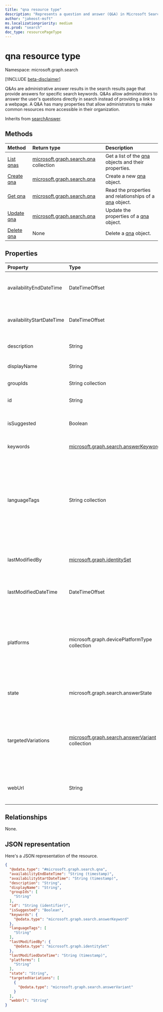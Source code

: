 ```yaml
---
title: "qna resource type"
description: "Represents a question and answer (Q&A) in Microsoft Search."
author: "jakeost-msft"
ms.localizationpriority: medium
ms.prod: "search"
doc_type: resourcePageType
---
```


# qna resource type

Namespace: microsoft.graph.search

[!INCLUDE [beta-disclaimer](../../includes/beta-disclaimer.md)]

Q&As are administrative answer results in the search results page that provide answers for specific search keywords. Q&As allow administrators to answer the user's questions directly in search instead of providing a link to a webpage. A Q&A has many properties that allow administrators to make common resources more accessible in their organization.

Inherits from [searchAnswer](../resources/search-searchanswer.md).

## Methods

|Method|Return type|Description|
|:---|:---|:---|
|[List qnas](../api/search-searchentity-list-qnas.md)|[microsoft.graph.search.qna](../resources/search-qna.md) collection|Get a list of the [qna](../resources/search-qna.md) objects and their properties.|
|[Create qna](../api/search-searchentity-post-qnas.md)|[microsoft.graph.search.qna](../resources/search-qna.md)|Create a new [qna](../resources/search-qna.md) object.|
|[Get qna](../api/search-qna-get.md)|[microsoft.graph.search.qna](../resources/search-qna.md)|Read the properties and relationships of a [qna](../resources/search-qna.md) object.|
|[Update qna](../api/search-qna-update.md)|[microsoft.graph.search.qna](../resources/search-qna.md)|Update the properties of a [qna](../resources/search-qna.md) object.|
|[Delete qna](../api/search-qna-delete.md)|None|Delete a [qna](../resources/search-qna.md) object.|

## Properties

|Property|Type|Description|
|:---|:---|:---|
|availabilityEndDateTime|DateTimeOffset|Timestamp of when the qna stops to appear as a search result. Set as `null` for always available.|
|availabilityStartDateTime|DateTimeOffset|Timestamp of when the qna starts to appear as a search result. Set as `null` for always available.|
|description|String|Answer displayed in search results. Inherited from [searchAnswer](../resources/search-searchanswer.md).|
|displayName|String|Question displayed in search results. Inherited from [searchAnswer](../resources/search-searchanswer.md).|
|groupIds|String collection|List of security groups able to view this qna.|
|id|String|The unique identifier (GUID) for the qna. Inherited from [entity](../resources/entity.md).|
|isSuggested|Boolean| True if a user or Microsoft suggested this qna to the admin. Read-only.|
|keywords|[microsoft.graph.search.answerKeyword](../resources/search-answerkeyword.md)|Keywords that trigger this qna to appear in search results.|
|languageTags|String collection|A list of language names that are geographically specific and that this QnA can be viewed in. Each language tag value follows the pattern {language}-{region}. As an example, `en-us` is English as used in the United States. For the list of possible values, see [supported language tags](search-api-answers-overview.md#supported-language-tags). |
|lastModifiedBy|[microsoft.graph.identitySet](../resources/identityset.md)|Details of the user that created or last modified the qna. Inherited from [searchAnswer](../resources/search-searchanswer.md). Read-only. |
|lastModifiedDateTime|DateTimeOffset| Timestamp of when the qna is created or edited. Inherited from [searchAnswer](../resources/search-searchanswer.md). Read-only.|
|platforms|microsoft.graph.devicePlatformType collection|List of devices and operating systems able to view this qna. Possible values are: `unknown`, `android`, `androidForWork`, `ios`, `macOS`, `windowsPhone81`, `windowsPhone81AndLater`, `windows10AndLater`, `androidWorkProfile`, `androidASOP`.|
|state|microsoft.graph.search.answerState|State of the qna. Possible values are: `published`, `draft`, `excluded`, or `unknownFutureValue`.|
|targetedVariations|[microsoft.graph.search.answerVariant](../resources/search-answervariant.md) collection|Variations of a qna for different countries or devices. Use when you need to show different content to users based on their device, country/region, or both. The date and group settings apply to all variations.|
|webUrl|String|Qna URL link. When users select this qna in search results, they go to this URL. Inherited from [searchAnswer](../resources/search-searchanswer.md).|

## Relationships

None.

## JSON representation

Here's a JSON representation of the resource.

<!-- {
  "blockType": "resource",
  "keyProperty": "id",
  "@odata.type": "microsoft.graph.search.qna",
  "baseType": "microsoft.graph.search.searchAnswer",
  "openType": false
}
-->
``` json
{
  "@odata.type": "#microsoft.graph.search.qna",
  "availabilityEndDateTime": "String (timestamp)",
  "availabilityStartDateTime": "String (timestamp)",
  "description": "String",
  "displayName": "String",
  "groupIds": [
    "String"
  ],
  "id": "String (identifier)",
  "isSuggested": "Boolean",
  "keywords": {
    "@odata.type": "microsoft.graph.search.answerKeyword"
  },
  "languageTags": [
    "String"
  ],
  "lastModifiedBy": {
    "@odata.type": "microsoft.graph.identitySet"
  },
  "lastModifiedDateTime": "String (timestamp)",
  "platforms": [
    "String"
  ],
  "state": "String",
  "targetedVariations": [
    {
      "@odata.type": "microsoft.graph.search.answerVariant"
    }
  ],
  "webUrl": "String"
}
```

